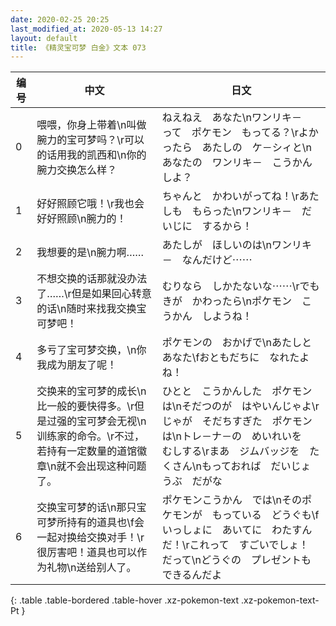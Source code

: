 ```yaml
---
date: 2020-02-25 20:25
last_modified_at: 2020-05-13 14:27
layout: default
title: 《精灵宝可梦 白金》文本 073
---
```

| 编号 | 中文 | 日文 |
| ---- | ---- | ---- |
| 0 | 喂喂，你身上带着\n叫做腕力的宝可梦吗？\r可以的话用我的凯西和\n你的腕力交换怎么样？ | ねえねえ　あなた\nワンリキ－　って　ポケモン　もってる？\rよかったら　あたしの　ケ－シィと\nあなたの　ワンリキ－　こうかん　しよ？ |
| 1 | 好好照顾它哦！\r我也会好好照顾\n腕力的！ | ちゃんと　かわいがってね！\rあたしも　もらった\nワンリキ－　だいじに　するから！ |
| 2 | 我想要的是\n腕力啊…… | あたしが　ほしいのは\nワンリキ－　なんだけど⋯⋯ |
| 3 | 不想交换的话那就没办法了……\r但是如果回心转意的话\n随时来找我交换宝可梦吧！ | むりなら　しかたないな⋯⋯\rでも　きが　かわったら\nポケモン　こうかん　しようね！ |
| 4 | 多亏了宝可梦交换，\n你我成为朋友了呢！ | ポケモンの　おかげで\nあたしと　あなた\fおともだちに　なれたよね！ |
| 5 | 交换来的宝可梦的成长\n比一般的要快得多。\r但是过强的宝可梦会无视\n训练家的命令。\r不过，若持有一定数量的道馆徽章\n就不会出现这种问题了。 | ひとと　こうかんした　ポケモンは\nそだつのが　はやいんじゃよ\rじゃが　そだちすぎた　ポケモンは\nトレ－ナ－の　めいれいを　むしする\rまあ　ジムバッジを　たくさん\nもっておれば　だいじょうぶ　だがな |
| 6 | 交换宝可梦的话\n那只宝可梦所持有的道具也\f会一起对换给交换对手！\r很厉害吧！道具也可以作为礼物\n送给别人了。 | ポケモンこうかん　では\nそのポケモンが　もっている　どうぐも\fいっしょに　あいてに　わたすんだ！\rこれって　すごいでしょ！　だって\nどうぐの　プレゼントも　できるんだよ |
{: .table .table-bordered .table-hover .xz-pokemon-text .xz-pokemon-text-Pt }